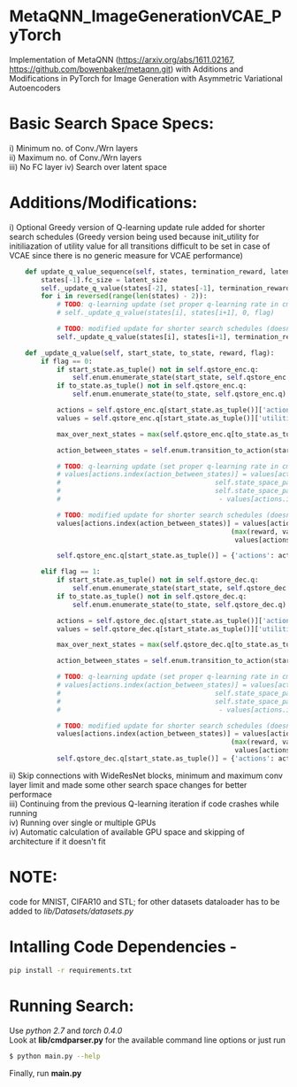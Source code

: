 # MetaQNN_ImageGenerationVCAE_PyTorch
 Implementation of MetaQNN (https://arxiv.org/abs/1611.02167, https://github.com/bowenbaker/metaqnn.git) with Additions and Modifications in PyTorch for Image Generation with Asymmetric Variational Autoencoders    
      
# Basic Search Space Specs:
 i) Minimum no. of Conv./Wrn layers   
 ii) Maximum no. of Conv./Wrn layers   
 iii) No FC layer 
 iv) Search over latent space

# Additions/Modifications:
 i) Optional Greedy version of Q-learning update rule added for shorter search schedules (Greedy version being used because init_utility for initiliazation of utility value for all transitions difficult to be set in case of VCAE since there is no generic measure for VCAE performance)   
```python
    def update_q_value_sequence(self, states, termination_reward, latent_size, flag):
        states[-1].fc_size = latent_size
        self._update_q_value(states[-2], states[-1], termination_reward, flag)
        for i in reversed(range(len(states) - 2)): 
            # TODO: q-learning update (set proper q-learning rate in cmdparser.py)
            # self._update_q_value(states[i], states[i+1], 0, flag)

            # TODO: modified update for shorter search schedules (doesn't use q-learning rate in computation)
            self._update_q_value(states[i], states[i+1], termination_reward, flag)

    def _update_q_value(self, start_state, to_state, reward, flag):
        if flag == 0:
            if start_state.as_tuple() not in self.qstore_enc.q:
                self.enum.enumerate_state(start_state, self.qstore_enc.q)
            if to_state.as_tuple() not in self.qstore_enc.q:
                self.enum.enumerate_state(to_state, self.qstore_enc.q)

            actions = self.qstore_enc.q[start_state.as_tuple()]['actions']
            values = self.qstore_enc.q[start_state.as_tuple()]['utilities']

            max_over_next_states = max(self.qstore_enc.q[to_state.as_tuple()]['utilities']) if to_state.terminate != 1 else 0

            action_between_states = self.enum.transition_to_action(start_state, to_state).as_tuple()

            # TODO: q-learning update (set proper q-learning rate in cmdparser.py)
            # values[actions.index(action_between_states)] = values[actions.index(action_between_states)] + \
            #                                       self.state_space_parameters.learning_rate * (reward + \
            #                                       self.state_space_parameters.discount_factor * max_over_next_states\
            #                                        - values[actions.index(action_between_states)])

            # TODO: modified update for shorter search schedules (doesn't use q-learning rate in computation)
            values[actions.index(action_between_states)] = values[actions.index(action_between_states)] + \
                                                        (max(reward, values[actions.index(action_between_states)]) -
                                                         values[actions.index(action_between_states)])

            self.qstore_enc.q[start_state.as_tuple()] = {'actions': actions, 'utilities': values}

        elif flag == 1:
            if start_state.as_tuple() not in self.qstore_dec.q:
                self.enum.enumerate_state(start_state, self.qstore_dec.q)
            if to_state.as_tuple() not in self.qstore_dec.q:
                self.enum.enumerate_state(to_state, self.qstore_dec.q)

            actions = self.qstore_dec.q[start_state.as_tuple()]['actions']
            values = self.qstore_dec.q[start_state.as_tuple()]['utilities']

            max_over_next_states = max(self.qstore_dec.q[to_state.as_tuple()]['utilities']) if to_state.terminate != 1 else 0

            action_between_states = self.enum.transition_to_action(start_state, to_state).as_tuple()

            # TODO: q-learning update (set proper q-learning rate in cmdparser.py)
            # values[actions.index(action_between_states)] = values[actions.index(action_between_states)] + \
            #                                       self.state_space_parameters.learning_rate * (reward + \
            #                                       self.state_space_parameters.discount_factor * max_over_next_states\
            #                                        - values[actions.index(action_between_states)])

            # TODO: modified update for shorter search schedules (doesn't use q-learning rate in computation)
            values[actions.index(action_between_states)] = values[actions.index(action_between_states)] + \
                                                        (max(reward, values[actions.index(action_between_states)]) -
                                                         values[actions.index(action_between_states)])
            self.qstore_dec.q[start_state.as_tuple()] = {'actions': actions, 'utilities': values}
```
 ii) Skip connections with WideResNet blocks, minimum and maximum conv layer limit and made some other search space changes for better performace    
 iii) Continuing from the previous Q-learning iteration if code crashes  while running      
 iv) Running over single or multiple GPUs    
 iv) Automatic calculation of available GPU space and skipping of architecture if it doesn't fit      
             
# NOTE:    
code for MNIST, CIFAR10 and STL; for other datasets dataloader has to be added to _lib/Datasets/datasets.py_   
# Intalling Code Dependencies -     
```sh
pip install -r requirements.txt
```     
# Running Search:       
Use _python 2.7_ and _torch 0.4.0_      
Look at __lib/cmdparser.py__ for the available command line options or just run 
```sh
$ python main.py --help
```
      
Finally, run __main.py__

